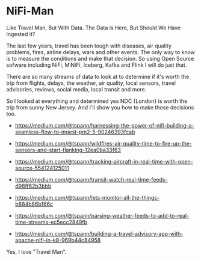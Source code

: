 # NiFi-Man

Like Travel Man, But With Data.   The Data is Here, But Should We Have Ingested it?



The last few years, travel has been tough with diseases, air quality problems, fires, airline delays, wars and other events. The only way to know is to measure the conditions and make that decision. So using Open Source sofware including NiFi, MiNiFi, Iceberg, Kafka and Flink I will do just that.

There are so many streams of data to look at to determine if it's worth the trip from flights, delays, the weather, air quality, local sensors, travel advisories, reviews, social media, local transit and more.

So I looked at everything and determined yes NDC {London} is worth the trip from sunny New Jersey. And I'll show you how to make those decisions too.

* https://medium.com/@tspann/harnessing-the-power-of-nifi-building-a-seamless-flow-to-ingest-pm2-5-90246393fcab

* https://medium.com/@tspann/wildfires-air-quality-time-to-fire-up-the-sensors-and-start-flanking-12ea0ba33f63

* https://medium.com/@tspann/tracking-aircraft-in-real-time-with-open-source-554124125011

* https://medium.com/@tspann/transit-watch-real-time-feeds-d98ff62b3bbb

* https://medium.com/@tspann/lets-monitor-all-the-things-b884b86b166c

* https://medium.com/@tspann/parsing-weather-feeds-to-add-to-real-time-streams-ec5ecc2849fb

* https://medium.com/@tspann/building-a-travel-advisory-app-with-apache-nifi-in-k8-969b44c84958

Yes, I love "Travel Man".
